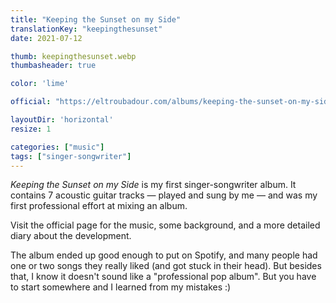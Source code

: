 ```yaml
---
title: "Keeping the Sunset on my Side"
translationKey: "keepingthesunset"
date: 2021-07-12

thumb: keepingthesunset.webp
thumbasheader: true

color: 'lime'

official: "https://eltroubadour.com/albums/keeping-the-sunset-on-my-side"

layoutDir: 'horizontal'
resize: 1

categories: ["music"]
tags: ["singer-songwriter"]
---
```


_Keeping the Sunset on my Side_ is my first singer-songwriter album. It contains 7 acoustic guitar tracks &mdash; played and sung by me &mdash; and was my first professional effort at mixing an album.

Visit the official page for the music, some background, and a more detailed diary about the development.

The album ended up good enough to put on Spotify, and many people had one or two songs they really liked (and got stuck in their head). But besides that, I know it doesn't sound like a "professional pop album". But you have to start somewhere and I learned from my mistakes :)